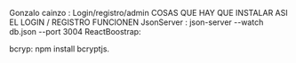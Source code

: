 Gonzalo cainzo : Login/registro/admin
COSAS QUE HAY QUE INSTALAR ASI EL LOGIN / REGISTRO FUNCIONEN
JsonServer : json-server --watch db.json --port 3004 
ReactBoostrap:

bcryp: npm install bcryptjs.